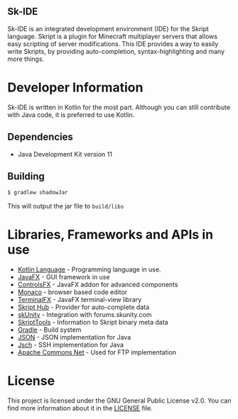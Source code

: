 Sk-IDE
------
Sk-IDE is an integrated development environment (IDE) for the Skript language. Skript is a plugin for Minecraft multiplayer servers that allows easy scripting of server modifications. 
This IDE provides a way to easily write Skripts, by providing auto-completion, syntax-highlighting and many more things.

# Developer Information
Sk-IDE is written in Kotlin for the most part. Although you can still contribute with Java code, it is preferred to use Kotlin.

## Dependencies
 - Java Development Kit version 11

## Building
```sh
$ gradlew shadowJar
```
This will output the jar file to `build/libs`

# Libraries, Frameworks and APIs in use
 - [Kotlin Language](http://kotlinlang.org/) - Programming language in use.
 - [JavaFX](http://www.oracle.com/technetwork/java/javase/overview/javafx-overview-2158620.html) - GUI framework in use
 - [ControlsFX](http://fxexperience.com/controlsfx/) - JavaFX addon for advanced components 
 - [Monaco](https://microsoft.github.io/monaco-editor/) - browser based code editor
 - [TerminalFX](https://github.com/javaterminal/TerminalFX) - JavaFX terminal-view library
 - [Skript Hub](http://skripthub.net/) - Provider for auto-complete data
 - [skUnity](http://skunity.com/) - Integration with forums.skunity.com
 - [SkriptTools](https://skripttools.net/) - Information to Skript binary meta data
 - [Gradle](https://gradle.org/) - Build system
 - [JSON](https://www.json.org/json-en.html) - JSON implementation for Java
 - [Jsch](http://www.jcraft.com/jsch/) - SSH implementation for Java
 - [Apache Commons Net](https://commons.apache.org/proper/commons-net/) - Used for FTP implementation

# License
This project is licensed under the GNU General Public License v2.0. You can find more information about it in the [LICENSE](LICENSE) file.
